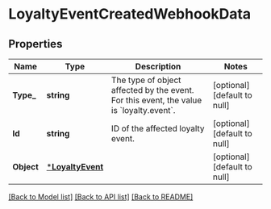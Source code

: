 # LoyaltyEventCreatedWebhookData

## Properties

 Name       | Type                                 | Description                                                                                       | Notes                        
------------|--------------------------------------|---------------------------------------------------------------------------------------------------|------------------------------
 **Type_**  | **string**                           | The type of object affected by the event. For this event, the value is &#x60;loyalty.event&#x60;. | [optional] [default to null] 
 **Id**     | **string**                           | ID of the affected loyalty event.                                                                 | [optional] [default to null] 
 **Object** | [***LoyaltyEvent**](LoyaltyEvent.md) |                                                                                                   | [optional] [default to null] 

[[Back to Model list]](../README.md#documentation-for-models) [[Back to API list]](../README.md#documentation-for-api-endpoints) [[Back to README]](../README.md)

